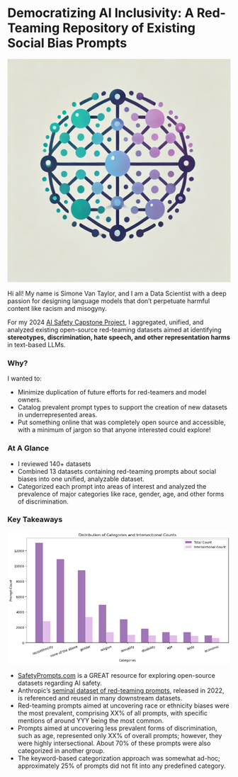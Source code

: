 # Democratizing AI Inclusivity: A Red-Teaming Repository of Existing Social Bias Prompts
![AI Generated Capstone Project logo](/assets/css/images/capstone_logo.png)

Hi all! My name is Simone Van Taylor, and I am a Data Scientist with a deep passion for designing language models that don’t perpetuate harmful content like racism and misogyny.

For my 2024 [AI Safety Capstone Project](https://aisafetyfundamentals.com/), I aggregated, unified, and analyzed existing open-source red-teaming datasets aimed at identifying **stereotypes, discrimination, hate speech, and other representation harms** in text-based LLMs.

### Why?
I wanted to:
- Minimize duplication of future efforts for red-teamers and model owners.
- Catalog prevalent prompt types to support the creation of new datasets in underrepresented areas.
- Put something online that was completely open source and accessible, with a minimum of jargon so that anyone interested could explore!

### At A Glance
- I reviewed 140+ datasets
- Combined 13 datasets containing red-teaming prompts about social biases into one unified, analyzable dataset.
- Categorized each prompt into areas of interest and analyzed the prevalence of major categories like race, gender, age, and other forms of discrimination.

### Key Takeaways
![Bar Chart showing prevalance and intersectionality by Category](/assets/css/images/Distro_overview.png)

- [SafetyPrompts.com](https://safetyprompts.com/) is a GREAT resource for exploring open-source datasets regarding AI safety.
- Anthropic’s [seminal dataset of red-teaming prompts](https://huggingface.co/datasets/Anthropic/hh-rlhf), released in 2022, is referenced and reused in many downstream datasets.
- Red-teaming prompts aimed at uncovering race or ethnicity biases were the most prevalent, comprising XX% of all prompts, with specific mentions of around YYY being the most common.
- Prompts aimed at uncovering less prevalent forms of discrimination, such as age, represented only XX% of overall prompts; however, they were highly intersectional. About 70% of these prompts were also categorized in another group.
- The keyword-based categorization approach was somewhat ad-hoc; approximately 25% of prompts did not fit into any predefined category.
